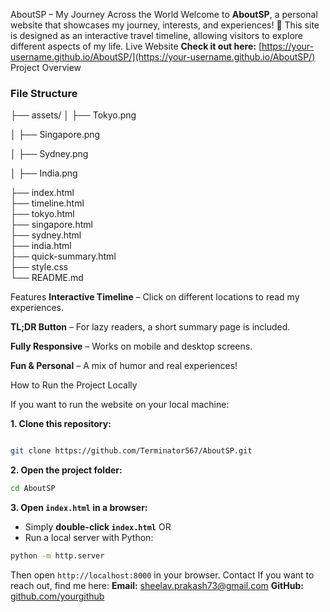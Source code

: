 AboutSP – My Journey Across the World
Welcome to **AboutSP**, a personal website that showcases my journey, interests, and experiences! 🚀 This site is designed as an interactive travel timeline, allowing visitors to explore different aspects of my life.
Live Website
**Check it out here:** [https://your-username.github.io/AboutSP/](https://your-username.github.io/AboutSP/)
Project Overview
### **File Structure**

├── assets/
│   ├── Tokyo.png  

│   ├── Singapore.png  

│   ├── Sydney.png  

│   ├── India.png  

├── index.html      
├── timeline.html   
├── tokyo.html      
├── singapore.html  
├── sydney.html     
├── india.html      
├── quick-summary.html  
├── style.css       
└── README.md       


Features
**Interactive Timeline** – Click on different locations to read my experiences. 

**TL;DR Button** – For lazy readers, a short summary page is included.  

**Fully Responsive** – Works on mobile and desktop screens.  

**Fun & Personal** – A mix of humor and real experiences!  

How to Run the Project Locally  

If you want to run the website on your local machine:  

**1. Clone this repository:**  

```sh  

git clone https://github.com/Terminator567/AboutSP.git  
```
**2. Open the project folder:**  

```sh
cd AboutSP
```
**3. Open `index.html` in a browser:**  

- Simply **double-click `index.html`** OR
- Run a local server with Python:
```sh
python -m http.server
```
Then open `http://localhost:8000` in your browser.
Contact
If you want to reach out, find me here:
**Email:** sheelav.prakash73@gmail.com
**GitHub:** [github.com/yourgithub](https://github.com/Terminator567)

